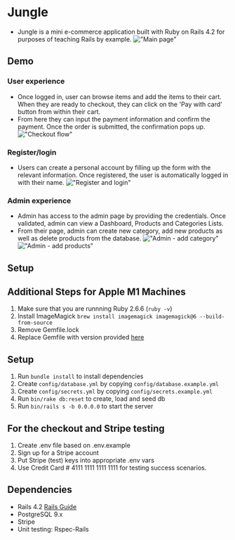 # Jungle

- Jungle is a mini e-commerce application built with Ruby on Rails 4.2 for purposes of teaching Rails by example.
!["Main page"](https://github.com/nikaffa/Jungle/blob/master/docs/main_page.gif)

## Demo
### User experience
- Once logged in, user can browse items and add the items to their cart. When they are ready to checkout, they can click on the 'Pay with card' button from within their cart. 
- From here they can input the payment information and confirm the payment. Once the order is submitted, the confirmation pops up.
!["Checkout flow"](https://github.com/nikaffa/Jungle/blob/master/docs/checkout.gif)

### Register/login
- Users can create a personal account by filling up the form with the relevant information. Once registered, the user is automatically logged in with their name.
!["Register and login"](https://github.com/nikaffa/Jungle/blob/master/docs/register_login.gif)

### Admin experience
- Admin has access to the admin page by providing the credentials. Once validated, admin can view a Dashboard, Products and Categories Lists.
- From their page, admin can create new category, add new products as well as delete products from the database.
!["Admin - add category"](https://github.com/nikaffa/Jungle/blob/master/docs/admin_new_category.gif)
!["Admin - add products"](https://github.com/nikaffa/Jungle/blob/master/docs/admin_new_product.gif)

## Setup
## Additional Steps for Apple M1 Machines

1. Make sure that you are runnning Ruby 2.6.6 (`ruby -v`)
2. Install ImageMagick `brew install imagemagick imagemagick@6 --build-from-source`
3. Remove Gemfile.lock
4. Replace Gemfile with version provided [here](https://gist.githubusercontent.com/FrancisBourgouin/831795ae12c4704687a0c2496d91a727/raw/ce8e2104f725f43e56650d404169c7b11c33a5c5/Gemfile)

## Setup

1. Run `bundle install` to install dependencies
2. Create `config/database.yml` by copying `config/database.example.yml`
3. Create `config/secrets.yml` by copying `config/secrets.example.yml`
4. Run `bin/rake db:reset` to create, load and seed db
5. Run `bin/rails s -b 0.0.0.0` to start the server

## For the checkout and Stripe testing
1. Create .env file based on .env.example
2. Sign up for a Stripe account
3. Put Stripe (test) keys into appropriate .env vars
4. Use Credit Card # 4111 1111 1111 1111 for testing success scenarios.

## Dependencies
- Rails 4.2 [Rails Guide](http://guides.rubyonrails.org/v4.2/)
- PostgreSQL 9.x
- Stripe
- Unit testing: Rspec-Rails